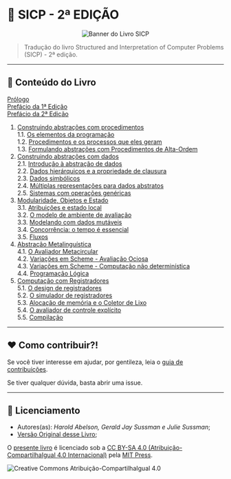 # :carousel_horse: SICP - 2ª EDIÇÃO 

<p align="center"

![Banner do Livro SICP](https://mitpress.mit.edu/sites/default/files/sicp/graphics/main-banner.gif)
>
</p>

> Tradução do livro Structured and Interpretation of Computer Problems (SICP) - 2ª edição.

---

## :orange_book: Conteúdo do Livro

[Prólogo](https://github.com/okrdu/sicp-ptbr/blob/master/capitulos/00-00-prologo.md) <br>
[Prefácio da 1ª Edição](https://github.com/okrdu/sicp-ptbr/blob/master/capitulos/00-01-prefacio-primeira-edicao.md) <br>
[Prefácio da 2ª Edição](https://github.com/okrdu/sicp-ptbr/blob/master/capitulos/00-02-prefacio-segunda-edicao.md) <br>

1. [Construindo abstrações com procedimentos](https://github.com/okrdu/sicp-ptbr/blob/master/capitulos/01-00-construindo-abstracoes-procedimentos.md) <br>
    1.1. [Os elementos da programação](https://github.com/okrdu/sicp-ptbr/blob/master/capitulos/01-01-elementos-da-programacao.md) <br>
    1.2. [Procedimentos e os processos que eles geram](https://github.com/okrdu/sicp-ptbr/blob/master/capitulos/01-02-procedimentos-e-processos.md) <br>
    1.3. [Formulando abstrações com Procedimentos de Alta-Ordem](https://github.com/okrdu/sicp-ptbr/blob/master/capitulos/01-03-procedimentos-de-alta-ordem.md) <br>
2. [Construindo abstrações com dados](https://github.com/okrdu/sicp-ptbr/blob/master/capitulos/02-00-construindo-abstracoes-dados.md) <br>
    2.1. [Introdução à abstração de dados](https://github.com/okrdu/sicp-ptbr/blob/master/capitulos/02-01-intro-abstracoes-dados.md) <br>
    2.2. [Dados hierárquicos e a propriedade de clausura](https://github.com/okrdu/sicp-ptbr/blob/master/capitulos/02-02-dados-hierarquicos-clausura.md) <br>
    2.3. [Dados simbólicos](https://github.com/okrdu/sicp-ptbr/blob/master/capitulos/02-03-dados-simbolicos.md) <br>
    2.4. [Múltiplas representações para dados abstratos](https://github.com/okrdu/sicp-ptbr/blob/master/capitulos/02-04-multiplas-representacoes-dados-abstratos.md) <br>
    2.5. [Sistemas com operações genéricas](https://github.com/okrdu/sicp-ptbr/blob/master/capitulos/02-05-sistemas-operacoes-genericas.md) <br>
3. [Modularidade, Objetos e Estado](https://github.com/okrdu/sicp-ptbr/blob/master/capitulos/03-00-modularidade-objetos-estado.md) <br>
    3.1. [Atribuições e estado local](https://github.com/okrdu/sicp-ptbr/blob/master/capitulos/03-01-atribuicoes-estado-local.md) <br>
    3.2. [O modelo de ambiente de avaliação](https://github.com/okrdu/sicp-ptbr/blob/master/capitulos/03-02-modelo-ambiente-avaliacao.md) <br>
    3.3. [Modelando com dados mutáveis](https://github.com/okrdu/sicp-ptbr/blob/master/capitulos/03-03-modelando-dados-mutaveis.md) <br>
    3.4. [Concorrência: o tempo é essencial](https://github.com/okrdu/sicp-ptbr/blob/master/capitulos/03-04-concorrencia.md) <br>
    3.5. [Fluxos](https://github.com/okrdu/sicp-ptbr/blob/master/capitulos/03-05-fluxos.md) <br>
4. [Abstração Metalinguística](https://github.com/okrdu/sicp-ptbr/blob/master/capitulos/04-00-abstracao-metalinguistica.md) <br>
    4.1. [O Avaliador Metacircular](https://github.com/okrdu/sicp-ptbr/blob/master/capitulos/04-01-avaliador-metacircular.md) <br>
    4.2. [Variações em Scheme - Avaliação Ociosa](https://github.com/okrdu/sicp-ptbr/blob/master/capitulos/04-02-avaliacao-ociosa.md) <br>
    4.3. [Variações em Scheme - Computação não determinística](https://github.com/okrdu/sicp-ptbr/blob/master/capitulos/04-03-computacao-nao-deterministica.md) <br>
    4.4. [Programação Lógica](https://github.com/okrdu/sicp-ptbr/blob/master/capitulos/04-04-programacao-logica.md) <br>
5. [Computação com Registradores](https://github.com/okrdu/sicp-ptbr/blob/master/capitulos/05-00-registradores.md) <br>
    5.1. [O design de registradores](https://github.com/okrdu/sicp-ptbr/blob/master/capitulos/05-01-design-registradores.md) <br>
    5.2. [O simulador de registradores](https://github.com/okrdu/sicp-ptbr/blob/master/capitulos/05-02-simulador-registradores.md) <br>
    5.3. [Alocação de memória e o Coletor de Lixo](https://github.com/okrdu/sicp-ptbr/blob/master/capitulos/05-03-coletor-lixo.md) <br>
    5.4. [O avaliador de controle explícito](https://github.com/okrdu/sicp-ptbr/blob/master/capitulos/05-04-avaliador-controle-explicito.md) <br>
    5.5. [Compilação](https://github.com/okrdu/sicp-ptbr/blob/master/capitulos/05-05-compilacao.md) <br>

---

## :hearts: Como contribuir?!

Se você tiver interesse em ajudar, por gentileza, leia o [guia de contribuições](https://github.com/okrdu/sicp-ptbr/blob/master/CONTRIBUTING.md).

Se tiver qualquer dúvida, basta abrir uma issue.

---

## :page_facing_up: Licenciamento

- Autores(as): _Harold Abelson, Gerald Jay Sussman e Julie Sussman_;
- [Versão Original desse Livro](https://mitpress.mit.edu/sites/default/files/sicp/index.html); 

O [presente livro](https://github.com/okrdu/sicp-ptbr) é licenciado sob a [CC BY-SA 4.0 (Atribuição-CompartilhaIgual 4.0 Internacional)](https://creativecommons.org/licenses/by-sa/4.0/deed.pt_BR) pela [MIT Press](https://mitpress.mit.edu/).

![Creative Commons Atribuição-CompartilhaIgual 4.0](https://licensebuttons.net/l/by-sa/4.0/88x31.png)
